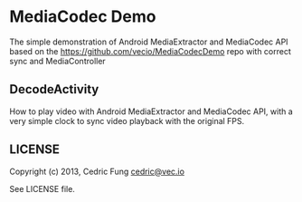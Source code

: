 MediaCodec Demo
===============

The simple demonstration of Android MediaExtractor and MediaCodec API
based on the https://github.com/vecio/MediaCodecDemo repo
with correct sync and MediaController




DecodeActivity
--------------

How to play video with Android MediaExtractor and MediaCodec API, with a very simple clock to sync video playback with the original FPS.


LICENSE
-------

Copyright (c) 2013, Cedric Fung <cedric@vec.io>

See LICENSE file.
